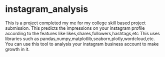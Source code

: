 # instagram_analysis
This is a project completed my me for my college skill based project submission.
This predicts the impressions on your instagram profile according to the features like likes,shares,followers,hashtags,etc
This uses libraries such as pandas,numpy,matplotlib,seaborn,plotly,wordcloud,etc.
You can use this tool to analysis your instagram business account to make growth in it.
